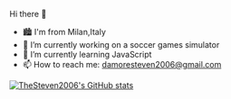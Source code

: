 Hi there 👋


- 🏙 I'm from Milan,Italy
- 🔭 I’m currently working on a soccer games simulator
- 🌱 I’m currently learning JavaScript
- 📫 How to reach me: damoresteven2006@gmail.com

[![TheSteven2006's GitHub stats](https://github-readme-stats.vercel.app/api?username=TheSteven2006)](https://github.com/anuraghazra/github-readme-stats)
